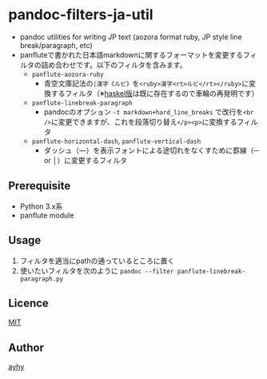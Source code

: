 pandoc-filters-ja-util
====

* pandoc utilities for writing JP text (aozora format ruby, JP style line break/paragraph,  etc)
* panfluteで書かれた日本語markdownに関するフォーマットを変更するフィルタの詰め合わせです。以下のフィルタを含みます。
  * `panflute-aozora-ruby`
    * 青空文庫記法の`|漢字《ルビ》`を`<ruby>漢字<rt>ルビ</rt></ruby>`に変換するフィルタ（※[haskel版](https://github.com/minoki/pandoc-aozora-ruby)は既に存在するので車輪の再発明です）
  * `panflute-linebreak-paragraph`
    * pandocのオプション `-t markdown+hard_line_breaks` で改行を`<br />`に変更できますが、これを段落切り替え`</p><p>`に変換するフィルタ
  * `panflute-horizontal-dash`, `panflute-vertical-dash`
    * ダッシュ（―）を表示フォントによる途切れをなくすために罫線（─ or │）に変更するフィルタ

## Prerequisite
* Python 3.x系
* panflute module

## Usage
1. フィルタを適当にpathの通っているところに置く
2. 使いたいフィルタを次のように
```pandoc --filter panflute-linebreak-paragraph.py```


## Licence
[MIT](https://github.com/tcnksm/tool/blob/master/LICENCE)

## Author
[ayhy](https://github.com/ayhy)
